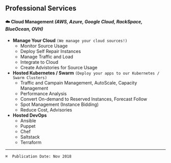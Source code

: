 ## Professional Services
#### :cloud: Cloud Management _(AWS, Azure, Google Cloud, RackSpace, BlueOcean, OVH)_
* **Manage Your Cloud** `(We manage your cloud sources!)`
    * Monitor Source Usage
    * Deploy Self Repair Instances
    * Manage Traffic and Load
    * Integrate to Cloud
    * Create Advistories for Source Usage
* **Hosted Kubernetes / Swarm** `(Deploy your apps to our Kubernetes / Swarm Clusters)`
    * Traffic and Campain Management, AutoScale, Capacity Management
    * Performance Analysis
    * Convert On-demand to Reserved Instances, Forecast Follow
    * Spot Management (Instance Bidding)
    * Reduce Cost, Advisories
* **Hosted DevOps**
    * Ansible
    * Puppet
    * Chef
    * Saltstack
    * Terraform
---
`⌘  Publication Date: Nov 2018`
